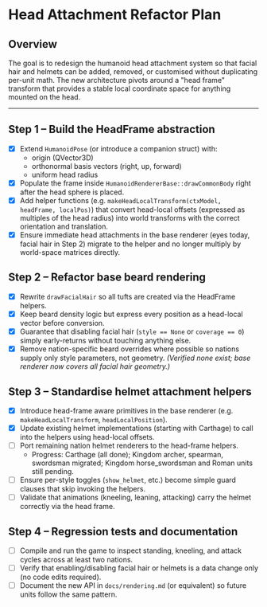 # Head Attachment Refactor Plan

## Overview
The goal is to redesign the humanoid head attachment system so that facial hair and helmets can be added, removed, or customised without duplicating per-unit math. The new architecture pivots around a "head frame" transform that provides a stable local coordinate space for anything mounted on the head.

---

## Step 1 – Build the HeadFrame abstraction
- [x] Extend `HumanoidPose` (or introduce a companion struct) with:
  - origin (QVector3D)
  - orthonormal basis vectors (right, up, forward)
  - uniform head radius
- [x] Populate the frame inside `HumanoidRendererBase::drawCommonBody` right after the head sphere is placed.
- [x] Add helper functions (e.g. `makeHeadLocalTransform(ctxModel, headFrame, localPos)`) that convert head-local offsets (expressed as multiples of the head radius) into world transforms with the correct orientation and translation.
- [x] Ensure immediate head attachments in the base renderer (eyes today, facial hair in Step 2) migrate to the helper and no longer multiply by world-space matrices directly.

## Step 2 – Refactor base beard rendering
- [x] Rewrite `drawFacialHair` so all tufts are created via the HeadFrame helpers.
- [x] Keep beard density logic but express every position as a head-local vector before conversion.
- [x] Guarantee that disabling facial hair (`style == None` or `coverage == 0`) simply early-returns without touching anything else.
- [x] Remove nation-specific beard overrides where possible so nations supply only style parameters, not geometry. *(Verified none exist; base renderer now covers all facial hair geometry.)*

## Step 3 – Standardise helmet attachment helpers
- [x] Introduce head-frame aware primitives in the base renderer (e.g. `makeHeadLocalTransform`, `headLocalPosition`).
- [x] Update existing helmet implementations (starting with Carthage) to call into the helpers using head-local offsets.
- [ ] Port remaining nation helmet renderers to the head-frame helpers.
  - Progress: Carthage (all done); Kingdom archer, spearman, swordsman migrated; Kingdom horse_swordsman and Roman units still pending.
- [ ] Ensure per-style toggles (`show_helmet`, etc.) become simple guard clauses that skip invoking the helpers.
- [ ] Validate that animations (kneeling, leaning, attacking) carry the helmet correctly via the head frame.

## Step 4 – Regression tests and documentation
- [ ] Compile and run the game to inspect standing, kneeling, and attack cycles across at least two nations.
- [ ] Verify that enabling/disabling facial hair or helmets is a data change only (no code edits required).
- [ ] Document the new API in `docs/rendering.md` (or equivalent) so future units follow the same pattern.
